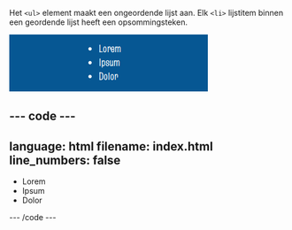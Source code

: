Het `<ul>` element maakt een ongeordende lijst aan. Elk `<li>` lijstitem binnen een geordende lijst heeft een opsommingsteken.

![Een lijst met drie items en ronde opsommingstekens. Naast het eerste opsommingsteken staat de tekst 'Lorem', naast het tweede opsommingsteken staat de tekst 'Ipsum', en naast het derde opsommingsteken staat de tekst 'Dolor'.](images/unordered-list.png)

## --- code ---

language: html
filename: index.html
line_numbers: false
--------------------------------------------------------

<section class="xcenter">
    <ul>
        <li>Lorem</li>
        <li>Ipsum</li>
        <li>Dolor</li>
    </ul>
</section>

\--- /code ---
